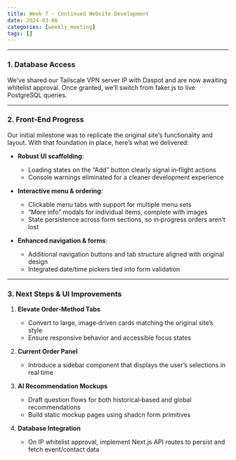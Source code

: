 ```yaml
---
title: Week 7 - Continued Website Development
date: 2024-03-06
categories: [weekly_meeting]
tags: []
---
```


---

### 1. Database Access

We’ve shared our Tailscale VPN server IP with Daspot and are now awaiting whitelist approval. Once granted, we’ll switch from faker.js to live PostgreSQL queries.

---

### 2. Front‑End Progress

Our initial milestone was to replicate the original site’s functionality and layout. With that foundation in place, here’s what we delivered:

* **Robust UI scaffolding**:

  * Loading states on the “Add” button clearly signal in‑flight actions
  * Console warnings eliminated for a cleaner development experience
* **Interactive menu & ordering**:

  * Clickable menu tabs with support for multiple menu sets
  * “More info” modals for individual items, complete with images
  * State persistence across form sections, so in‑progress orders aren’t lost
* **Enhanced navigation & forms**:

  * Additional navigation buttons and tab structure aligned with original design
  * Integrated date/time pickers tied into form validation

---

### 3. Next Steps & UI Improvements

1. **Elevate Order‑Method Tabs**

   * Convert to large, image‑driven cards matching the original site’s style
   * Ensure responsive behavior and accessible focus states
2. **Current Order Panel**

   * Introduce a sidebar component that displays the user’s selections in real time
3. **AI Recommendation Mockups**

   * Draft question flows for both historical‑based and global recommendations
   * Build static mockup pages using shadcn form primitives
4. **Database Integration**

   * On IP whitelist approval, implement Next.js API routes to persist and fetch event/contact data
